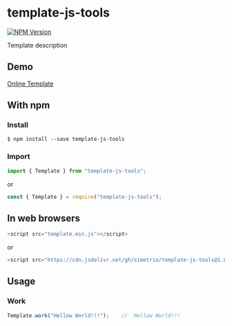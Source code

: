 template-js-tools
=========

[![NPM Version](http://img.shields.io/npm/v/template-js-tools.svg?style=flat)](https://www.npmjs.com/package/template-js-tools)

Template description

## Demo

[Online Template](https://www.olrix.net/tools/template/)

## With npm

### Install

```shell
$ npm install --save template-js-tools
```

### Import

```javascript
import { Template } from "template-js-tools";
```

or

```javascript
const { Template } = require("template-js-tools");
```

## In web browsers 

```javascript
<script src="template.min.js"></script>
```

or

```javascript
<script src="https://cdn.jsdelivr.net/gh/simetrio/template-js-tools@1.0.0/template.min.js"></script>
```

## Usage

### Work

```javascript
Template.work("Hellow World!!!");    //  Hellow World!!!
```